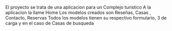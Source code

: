 El proyecto se trata de una aplicacion para un Complejo turistico
A la aplicacion la llame Home
Los modelos creados son Reseñas, Casas , Contacto, Reservas
Todos los modelos tienen su respectivo formulario, 3 de carga y en el caso de Casas de busqueda
